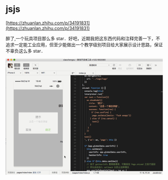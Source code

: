 # jsjs

[https://zhuanlan.zhihu.com/p/34191831](https://zhuanlan.zhihu.com/p/34191831)

醉了,一个玩具项目那么多 star．好吧，近期我把这东西代码和注释完善一下，不追求一定能工业应用，但至少能做出一个教学级别项目给大家展示设计思路，保证不辜负这么多 star．

![demo.jpg](/demo.gif)
